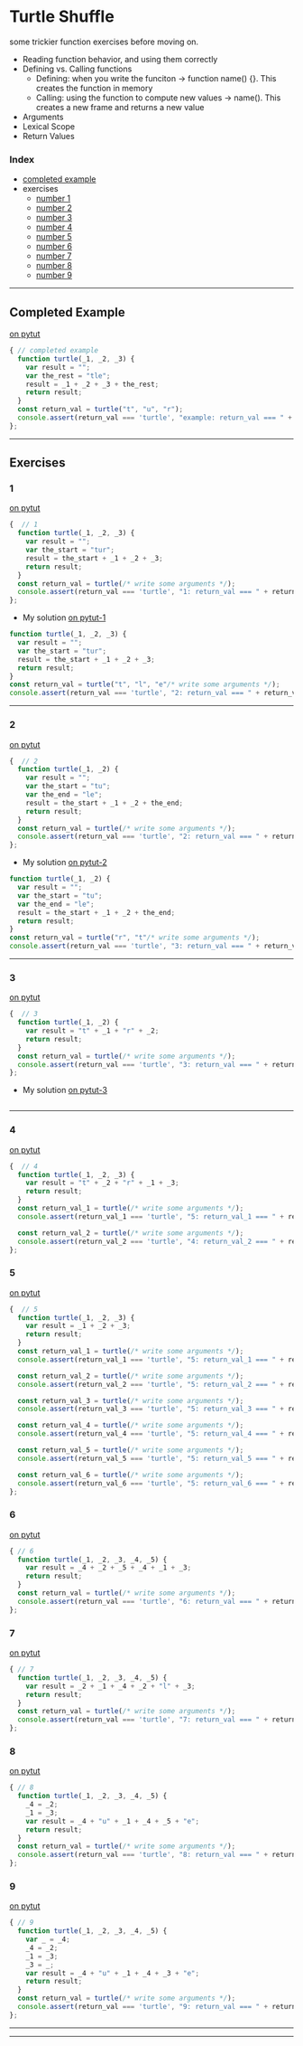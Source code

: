 # Turtle Shuffle

some trickier function exercises before moving on.
* Reading function behavior, and using them correctly
* Defining vs. Calling functions
    * Defining: when you write the funciton -> function name() {}.  This creates the function in memory
    * Calling: using the function to compute new values -> name().  This creates a new frame and returns a new value
* Arguments
* Lexical Scope
* Return Values

### Index
* [completed example](#completed-example)
* exercises
    * [number 1](#1)
    * [number 2](#2)
    * [number 3](#3)
    * [number 4](#4)
    * [number 5](#5)
    * [number 6](#6)
    * [number 7](#7)
    * [number 8](#8)
    * [number 9](#9)

---

## Completed Example

[on pytut](http://www.pythontutor.com/javascript.html#code=function%20turtle%28_1%2C%20_2%2C%20_3%29%20%7B%0A%20%20var%20result%20%3D%20%22%22%3B%0A%20%20var%20the_rest%20%3D%20%22tle%22%3B%0A%20%20result%20%3D%20_1%20%2B%20_2%20%2B%20_3%20%2B%20the_rest%3B%0A%20%20return%20result%3B%0A%7D%0Aconst%20return_val%20%3D%20turtle%28%22t%22%2C%20%22u%22%2C%20%22r%22%29%3B%0Aconsole.assert%28return_val%20%3D%3D%3D%20\'turtle\'%2C%20%221%3A%20return_val%20%3D%3D%3D%20%22%20%2B%20return_val%29%3B&curInstr=0&mode=display&origin=opt-frontend.js&py=js&rawInputLstJSON=%5B%5D)
```js
{ // completed example
  function turtle(_1, _2, _3) { 
    var result = "";
    var the_rest = "tle";
    result = _1 + _2 + _3 + the_rest;
    return result;
  }
  const return_val = turtle("t", "u", "r");
  console.assert(return_val === 'turtle', "example: return_val === " + return_val);
};
```

---

## Exercises

### 1

[on pytut](http://www.pythontutor.com/javascript.html#code=function%20turtle%28_1%2C%20_2%2C%20_3%29%20%7B%0A%20%20var%20result%20%3D%20%22%22%3B%0A%20%20var%20the_start%20%3D%20%22tur%22%3B%0A%20%20result%20%3D%20the_start%20%2B%20_1%20%2B%20_2%20%2B%20_3%3B%0A%20%20return%20result%3B%0A%7D%0Aconst%20return_val%20%3D%20turtle%28%2F*%20write%20some%20arguments%20*%2F%29%3B%0Aconsole.assert%28return_val%20%3D%3D%3D%20\'turtle\'%2C%20%222%3A%20return_val%20%3D%3D%3D%20%22%20%2B%20return_val%29%3B&curInstr=0&mode=display&origin=opt-frontend.js&py=js&rawInputLstJSON=%5B%5D)
```js
{  // 1
  function turtle(_1, _2, _3) {  
    var result = "";
    var the_start = "tur";
    result = the_start + _1 + _2 + _3;
    return result;
  }
  const return_val = turtle(/* write some arguments */);
  console.assert(return_val === 'turtle', "1: return_val === " + return_val);
};
```
 
* My solution [on pytut-1](http://www.pythontutor.com/javascript.html#code=function%20turtle%28_1,%20_2,%20_3%29%20%7B%0A%20%20var%20result%20%3D%20%22%22%3B%0A%20%20var%20the_start%20%3D%20%22tur%22%3B%0A%20%20result%20%3D%20the_start%20%2B%20_1%20%2B%20_2%20%2B%20_3%3B%0A%20%20return%20result%3B%0A%7D%0Aconst%20return_val%20%3D%20turtle%28%22t%22,%20%22l%22,%20%22e%22/*%20write%20some%20arguments%20*/%29%3B%0Aconsole.assert%28return_val%20%3D%3D%3D%20'turtle',%20%222%3A%20return_val%20%3D%3D%3D%20%22%20%2B%20return_val%29%3B&curInstr=7&mode=display&origin=opt-frontend.js&py=js&rawInputLstJSON=%5B%5D)
```js
function turtle(_1, _2, _3) {
  var result = "";
  var the_start = "tur";
  result = the_start + _1 + _2 + _3;
  return result;
}
const return_val = turtle("t", "l", "e"/* write some arguments */);
console.assert(return_val === 'turtle', "2: return_val === " + return_val);
```
---

### 2

[on pytut](http://www.pythontutor.com/javascript.html#code=function%20turtle%28_1%2C%20_2%29%20%7B%0A%20%20var%20result%20%3D%20%22%22%3B%0A%20%20var%20the_start%20%3D%20%22tu%22%3B%0A%20%20var%20the_end%20%3D%20%22le%22%3B%0A%20%20result%20%3D%20the_start%20%2B%20_1%20%2B%20_2%20%2B%20the_end%3B%0A%20%20return%20result%3B%0A%7D%0Aconst%20return_val%20%3D%20turtle%28%2F*%20write%20some%20arguments%20*%2F%29%3B%0Aconsole.assert%28return_val%20%3D%3D%3D%20\'turtle\'%2C%20%223%3A%20return_val%20%3D%3D%3D%20%22%20%2B%20return_val%29%3B&curInstr=0&mode=display&origin=opt-frontend.js&py=js&rawInputLstJSON=%5B%5D)
```js
{  // 2
  function turtle(_1, _2) {  
    var result = "";
    var the_start = "tu";
    var the_end = "le";
    result = the_start + _1 + _2 + the_end;
    return result;
  }
  const return_val = turtle(/* write some arguments */);
  console.assert(return_val === 'turtle', "2: return_val === " + return_val);
};
```
* My solution [on pytut-2](http://www.pythontutor.com/javascript.html#code=function%20turtle%28_1,%20_2%29%20%7B%0A%20%20var%20result%20%3D%20%22%22%3B%0A%20%20var%20the_start%20%3D%20%22tu%22%3B%0A%20%20var%20the_end%20%3D%20%22le%22%3B%0A%20%20result%20%3D%20the_start%20%2B%20_1%20%2B%20_2%20%2B%20the_end%3B%0A%20%20return%20result%3B%0A%7D%0Aconst%20return_val%20%3D%20turtle%28%22r%22,%20%22t%22/*%20write%20some%20arguments%20*/%29%3B%0Aconsole.assert%28return_val%20%3D%3D%3D%20'turtle',%20%223%3A%20return_val%20%3D%3D%3D%20%22%20%2B%20return_val%29%3B&curInstr=8&mode=display&origin=opt-frontend.js&py=js&rawInputLstJSON=%5B%5D)
```js
function turtle(_1, _2) {
  var result = "";
  var the_start = "tu";
  var the_end = "le";
  result = the_start + _1 + _2 + the_end;
  return result;
}
const return_val = turtle("r", "t"/* write some arguments */);
console.assert(return_val === 'turtle', "3: return_val === " + return_val);
```
---
### 3

[on pytut](http://www.pythontutor.com/javascript.html#code=function%20turtle%28_1%2C%20_2%29%20%7B%0A%20%20var%20result%20%3D%20%22t%22%20%2B%20_1%20%2B%20%22r%22%20%2B%20_2%3B%0A%20%20return%20result%3B%0A%7D%0Aconst%20return_val%20%3D%20turtle%28%2F*%20write%20some%20arguments%20*%2F%29%3B%0Aconsole.assert%28return_val%20%3D%3D%3D%20\'turtle\'%2C%20%224%3A%20return_val%20%3D%3D%3D%20%22%20%2B%20return_val%29&curInstr=0&mode=display&origin=opt-frontend.js&py=js&rawInputLstJSON=%5B%5D)
```js
{  // 3
  function turtle(_1, _2) {  
    var result = "t" + _1 + "r" + _2;
    return result;
  }
  const return_val = turtle(/* write some arguments */);
  console.assert(return_val === 'turtle', "3: return_val === " + return_val);
};
```
* My solution [on pytut-3]()
```js

```
---

### 4

[on pytut](http://www.pythontutor.com/javascript.html#code=function%20turtle%28_1%2C%20_2%2C%20_3%29%20%7B%0A%20%20var%20result%20%3D%20%22t%22%20%2B%20_2%20%2B%20%22r%22%20%2B%20_1%20%2B%20_3%3B%0A%20%20return%20result%3B%0A%7D%0Aconst%20return_val_1%20%3D%20turtle%28%2F*%20write%20some%20arguments%20*%2F%29%3B%0Aconsole.assert%28return_val_1%20%3D%3D%3D%20\'turtle\'%2C%20%225%3A%20return_val_1%20%3D%3D%3D%20%22%20%2B%20return_val_1%29%3B%0A%0Aconst%20return_val_2%20%3D%20turtle%28%2F*%20write%20some%20arguments%20*%2F%29%3B%0Aconsole.assert%28return_val_2%20%3D%3D%3D%20\'turtle\'%2C%20%225%3A%20return_val_2%20%3D%3D%3D%20%22%20%2B%20return_val_2%29%3B&curInstr=0&mode=display&origin=opt-frontend.js&py=js&rawInputLstJSON=%5B%5D)
```js
{  // 4
  function turtle(_1, _2, _3) {  
    var result = "t" + _2 + "r" + _1 + _3;
    return result;
  }
  const return_val_1 = turtle(/* write some arguments */);
  console.assert(return_val_1 === 'turtle', "5: return_val_1 === " + return_val_1);

  const return_val_2 = turtle(/* write some arguments */);
  console.assert(return_val_2 === 'turtle', "4: return_val_2 === " + return_val_2);
};
```

### 5

[on pytut](http://www.pythontutor.com/javascript.html#code=function%20turtle%28_1%2C%20_2%2C%20_3%29%20%7B%0A%20%20var%20result%20%3D%20_1%20%2B%20_2%20%2B%20_3%3B%0A%20%20return%20result%3B%0A%7D%0Aconst%20return_val_1%20%3D%20turtle%28%2F*%20write%20some%20arguments%20*%2F%29%3B%0Aconsole.assert%28return_val_1%20%3D%3D%3D%20\'turtle\'%2C%20%226%3A%20return_val_1%20%3D%3D%3D%20%22%20%2B%20return_val_1%29%3B%0A%0Aconst%20return_val_2%20%3D%20turtle%28%2F*%20write%20some%20arguments%20*%2F%29%3B%0Aconsole.assert%28return_val_2%20%3D%3D%3D%20\'turtle\'%2C%20%226%3A%20return_val_2%20%3D%3D%3D%20%22%20%2B%20return_val_2%29%3B%0A%0Aconst%20return_val_3%20%3D%20turtle%28%2F*%20write%20some%20arguments%20*%2F%29%3B%0Aconsole.assert%28return_val_3%20%3D%3D%3D%20\'turtle\'%2C%20%226%3A%20return_val_3%20%3D%3D%3D%20%22%20%2B%20return_val_3%29%3B%0A%0Aconst%20return_val_4%20%3D%20turtle%28%2F*%20write%20some%20arguments%20*%2F%29%3B%0Aconsole.assert%28return_val_4%20%3D%3D%3D%20\'turtle\'%2C%20%226%3A%20return_val_4%20%3D%3D%3D%20%22%20%2B%20return_val_4%29%3B%0A%0Aconst%20return_val_5%20%3D%20turtle%28%2F*%20write%20some%20arguments%20*%2F%29%3B%0Aconsole.assert%28return_val_5%20%3D%3D%3D%20\'turtle\'%2C%20%226%3A%20return_val_5%20%3D%3D%3D%20%22%20%2B%20return_val_5%29%3B%0A%0Aconst%20return_val_6%20%3D%20turtle%28%2F*%20write%20some%20arguments%20*%2F%29%3B%0Aconsole.assert%28return_val_6%20%3D%3D%3D%20\'turtle\'%2C%20%226%3A%20return_val_6%20%3D%3D%3D%20%22%20%2B%20return_val_6%29%3B&curInstr=0&mode=display&origin=opt-frontend.js&py=js&rawInputLstJSON=%5B%5D)
```js
{  // 5
  function turtle(_1, _2, _3) {  
    var result = _1 + _2 + _3;
    return result;
  }
  const return_val_1 = turtle(/* write some arguments */);
  console.assert(return_val_1 === 'turtle', "5: return_val_1 === " + return_val_1);

  const return_val_2 = turtle(/* write some arguments */);
  console.assert(return_val_2 === 'turtle', "5: return_val_2 === " + return_val_2);

  const return_val_3 = turtle(/* write some arguments */);
  console.assert(return_val_3 === 'turtle', "5: return_val_3 === " + return_val_3);

  const return_val_4 = turtle(/* write some arguments */);
  console.assert(return_val_4 === 'turtle', "5: return_val_4 === " + return_val_4);

  const return_val_5 = turtle(/* write some arguments */);
  console.assert(return_val_5 === 'turtle', "5: return_val_5 === " + return_val_5);

  const return_val_6 = turtle(/* write some arguments */);
  console.assert(return_val_6 === 'turtle', "5: return_val_6 === " + return_val_6);
};
```

### 6

[on pytut](http://www.pythontutor.com/javascript.html#code=function%20turtle%28_1%2C%20_2%2C%20_3%2C%20_4%2C%20_5%29%20%7B%0A%20%20var%20result%20%3D%20_4%20%2B%20_2%20%2B%20_5%20%2B%20_4%20%2B%20_1%20%2B%20_3%3B%0A%20%20return%20result%3B%0A%7D%0Aconst%20return_val%20%3D%20turtle%28%2F*%20write%20some%20arguments%20*%2F%29%3B%0Aconsole.assert%28return_val%20%3D%3D%3D%20\'turtle\'%2C%20%227%3A%20return_val%20%3D%3D%3D%20%22%20%2B%20return_val%29%3B&curInstr=0&mode=display&origin=opt-frontend.js&py=js&rawInputLstJSON=%5B%5D)
```js
{ // 6
  function turtle(_1, _2, _3, _4, _5) {  
    var result = _4 + _2 + _5 + _4 + _1 + _3;
    return result;
  }
  const return_val = turtle(/* write some arguments */);
  console.assert(return_val === 'turtle', "6: return_val === " + return_val);
};
```

### 7

[on pytut](http://www.pythontutor.com/javascript.html#code=function%20turtle%28_1%2C%20_2%2C%20_3%2C%20_4%2C%20_5%29%20%7B%0A%20%20var%20result%20%3D%20_2%20%2B%20_1%20%2B%20_4%20%2B%20_2%20%2B%20%22l%22%20%2B%20_3%3B%0A%20%20return%20result%3B%0A%7D%0Aconst%20return_val%20%3D%20turtle%28%2F*%20write%20some%20arguments%20*%2F%29%3B%0Aconsole.assert%28return_val%20%3D%3D%3D%20\'turtle\'%2C%20%227%3A%20return_val%20%3D%3D%3D%20%22%20%2B%20return_val%29%3B&curInstr=0&mode=display&origin=opt-frontend.js&py=js&rawInputLstJSON=%5B%5D)
```js
{ // 7
  function turtle(_1, _2, _3, _4, _5) {  
    var result = _2 + _1 + _4 + _2 + "l" + _3;
    return result;
  }
  const return_val = turtle(/* write some arguments */);
  console.assert(return_val === 'turtle', "7: return_val === " + return_val);
};
```

### 8 

[on pytut](http://www.pythontutor.com/javascript.html#code=function%20turtle%28_1%2C%20_2%2C%20_3%2C%20_4%2C%20_5%29%20%7B%0A%20%20_4%20%3D%20_2%3B%0A%20%20_1%20%3D%20_3%3B%0A%20%20var%20result%20%3D%20_4%20%2B%20%22u%22%20%2B%20_1%20%2B%20_4%20%2B%20_5%20%2B%20%22e%22%3B%0A%20%20return%20result%3B%0A%7D%0Aconst%20return_val%20%3D%20turtle%28%2F*%20write%20some%20arguments%20*%2F%29%3B%0Aconsole.assert%28return_val%20%3D%3D%3D%20\'turtle\'%2C%20%229%3A%20return_val%20%3D%3D%3D%20%22%20%2B%20return_val%29%3B&curInstr=0&mode=display&origin=opt-frontend.js&py=js&rawInputLstJSON=%5B%5D)
```js
{ // 8
  function turtle(_1, _2, _3, _4, _5) {  
    _4 = _2;
    _1 = _3;
    var result = _4 + "u" + _1 + _4 + _5 + "e";
    return result;
  }
  const return_val = turtle(/* write some arguments */);
  console.assert(return_val === 'turtle', "8: return_val === " + return_val);
};
```

### 9

[on pytut](http://www.pythontutor.com/javascript.html#code=function%20turtle%28_1%2C%20_2%2C%20_3%2C%20_4%2C%20_5%29%20%7B%0A%20%20var%20_%20%3D%20_4%3B%0A%20%20_4%20%3D%20_2%3B%0A%20%20_1%20%3D%20_3%3B%0A%20%20_3%20%3D%20_%3B%0A%20%20var%20result%20%3D%20_4%20%2B%20%22u%22%20%2B%20_1%20%2B%20_4%20%2B%20_3%20%2B%20%22e%22%3B%0A%20%20return%20result%3B%0A%7D%0Aconst%20return_val%20%3D%20turtle%28%2F*%20write%20some%20arguments%20*%2F%29%3B%0Aconsole.assert%28return_val%20%3D%3D%3D%20\'turtle\'%2C%20%229%3A%20return_val%20%3D%3D%3D%20%22%20%2B%20return_val%29%3B&curInstr=0&mode=display&origin=opt-frontend.js&py=js&rawInputLstJSON=%5B%5D)
```js
{ // 9
  function turtle(_1, _2, _3, _4, _5) {  
    var _ = _4;
    _4 = _2;
    _1 = _3;
    _3 = _;
    var result = _4 + "u" + _1 + _4 + _3 + "e";
    return result;
  }
  const return_val = turtle(/* write some arguments */);
  console.assert(return_val === 'turtle', "9: return_val === " + return_val);
};
```

___
___
